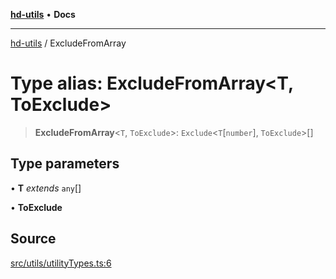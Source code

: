 [**hd-utils**](../README.md) • **Docs**

***

[hd-utils](../globals.md) / ExcludeFromArray

# Type alias: ExcludeFromArray\<T, ToExclude\>

> **ExcludeFromArray**\<`T`, `ToExclude`\>: `Exclude`\<`T`\[`number`\], `ToExclude`\>[]

## Type parameters

• **T** *extends* `any`[]

• **ToExclude**

## Source

[src/utils/utilityTypes.ts:6](https://github.com/AhmadHddad/h-utils/blob/b1dfa95e218c9605f39fc234662ef50e62fadcb8/src/utils/utilityTypes.ts#L6)
